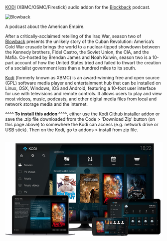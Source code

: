 <a href="https://kodi.tv">KODI<a> (XBMC/OSMC/Firestick) audio addon for the <a href="https://omny.fm/shows/blowback">Blockback</a> podcast.<br>

<img src="https://github.com/leopheard/blowback/blob/master/resources/media/animated.gif?raw=true" alt="Blowback"><br>

A podcast about the American Empire.<br>

After a critically-acclaimed retelling of the Iraq War, season two of <a href="https://blowback.show">Blowback</a> presents the unlikely story of the Cuban Revolution: America’s Cold War crusade brings the world to a nuclear-tipped showdown between the Kennedy brothers, Fidel Castro, the Soviet Union, the CIA, and the Mafia. Co-hosted by Brendan James and Noah Kulwin, season two is a 10-part account of how the United States tried and failed to thwart the creation of a socialist government less than a hundred miles to its south.<br>

<a href="https://www.kodi.tv">Kodi</a> (formerly known as XBMC) is an award-winning free and open source (GPL) software media player and entertainment hub that can be installed on Linux, OSX, Windows, iOS and Android, featuring a 10-foot user interface for use with televisions and remote controls. It allows users to play and view most videos, music, podcasts, and other digital media files from local and network storage media and the internet.<br>

<b>^^^^ To install this addon ^^^^</b>, either use the <a href="https://www.tvaddons.co/github-browser-kodi/">Kodi Github installer</a> addon or save the .zip file downloaded from the Code > 'Download Zip' button (on this page above) to somewhere the Kodi can access (e.g. network drive or USB stick). Then on the Kodi, go to addons > install from zip file.<br>

<br><a href="https://www.kodi.tv"><img src="https://github.com/leopheard/Audio-Podcasts/blob/master/resources/media/about--devices.jpg?raw=true">
